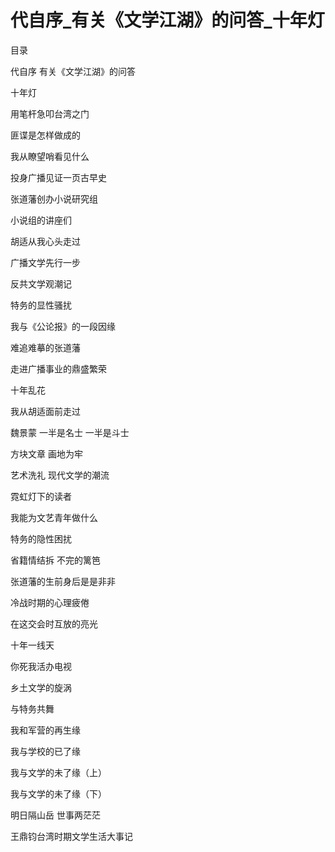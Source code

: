 # 代自序_有关《文学江湖》的问答_十年灯

目录

代自序 有关《文学江湖》的问答

十年灯

用笔杆急叩台湾之门

匪谍是怎样做成的

我从瞭望哨看见什么

投身广播见证一页古早史

张道藩创办小说研究组

小说组的讲座们

胡适从我心头走过

广播文学先行一步

反共文学观潮记

特务的显性骚扰

我与《公论报》的一段因缘

难追难摹的张道藩

走进广播事业的鼎盛繁荣

十年乱花

我从胡适面前走过

魏景蒙 一半是名士 一半是斗士

方块文章 画地为牢

艺术洗礼 现代文学的潮流

霓虹灯下的读者

我能为文艺青年做什么

特务的隐性困扰

省籍情结拆 不完的篱笆

张道藩的生前身后是是非非

冷战时期的心理疲倦

在这交会时互放的亮光

十年一线天

你死我活办电视

乡土文学的旋涡

与特务共舞

我和军营的再生缘

我与学校的已了缘

我与文学的未了缘（上）

我与文学的未了缘（下）

明日隔山岳 世事两茫茫

王鼎钧台湾时期文学生活大事记